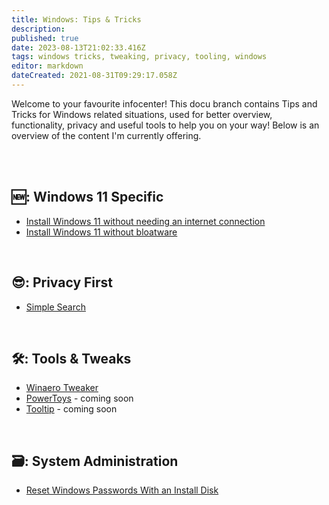 ```yaml
---
title: Windows: Tips & Tricks
description: 
published: true
date: 2023-08-13T21:02:33.416Z
tags: windows tricks, tweaking, privacy, tooling, windows
editor: markdown
dateCreated: 2021-08-31T09:29:17.058Z
---
```


Welcome to your favourite infocenter! This docu branch contains Tips and Tricks for Windows related situations, used for better overview, functionality, privacy and useful tools to help you on your way!
Below is an overview of the content I'm currently offering.

<br>
<br>

## 🆕: Windows 11 Specific 

- [Install Windows 11 without needing an internet connection](/manuals/windows-tips/no-internet-connection-installation)
- [Install Windows 11 without bloatware](/manuals/windows-tips/no-bloat-installation)

<br> 


## 😎: Privacy First

- [Simple Search](/manuals/windows-tips/simplesearch)



<br>

## 🛠️: Tools & Tweaks

- [Winaero Tweaker](/manuals/windows-tips/winaero-tweaker)
- [PowerToys](/manuals/windows-tips/winpowertoys) - coming soon
- [Tooltip](/manuals/windows-tips/wintooltip) - coming soon


<br>

## 🗃️: System Administration

- [Reset Windows Passwords With an Install Disk](/manuals/windows-tips/reset-password-winusb)

<br>

